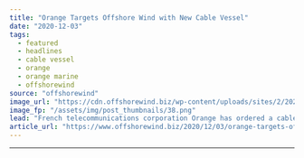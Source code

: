```yaml
---
title: "Orange Targets Offshore Wind with New Cable Vessel"
date: "2020-12-03"
tags: 
  - featured
  - headlines
  - cable vessel
  - orange
  - orange marine
  - offshorewind
source: "offshorewind"
image_url: "https://cdn.offshorewind.biz/wp-content/uploads/sites/2/2020/12/03085002/Orange-Targets-Offshore-Wind-with-New-Cable-Vessel.png"
image_fp: "/assets/img/post_thumbnails/38.png"
lead: "French telecommunications corporation Orange has ordered a cable vessel specially designed for the maintenance"
article_url: "https://www.offshorewind.biz/2020/12/03/orange-targets-offshore-wind-with-new-cable-vessel/"
---
```


---
